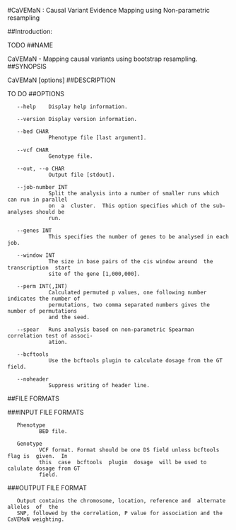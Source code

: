 #CaVEMaN : Causal Variant Evidence Mapping using Non-parametric resampling

##Introduction:

TODO
##NAME

CaVEMaN  - Mapping causal variants using bootstrap resampling.
##SYNOPSIS

CaVEMaN [options]
##DESCRIPTION

TO DO
##OPTIONS

	   --help    Display help information.

	   --version Display version information.

	   --bed CHAR
                 Phenotype file [last argument].

	   --vcf CHAR
                 Genotype file.

	   --out, --o CHAR
                 Output file [stdout].

	   --job-number INT
                 Split the analysis into a number of smaller runs which can run in parallel
                 on  a  cluster.  This option specifies which of the sub-analyses should be
                 run.

	   --genes INT
                 This specifies the number of genes to be analysed in each job.

	   --window INT
                 The size in base pairs of the cis window around  the  transcription  start
                 site of the gene [1,000,000].

	   --perm INT(,INT)
                 Calculated permuted p values, one following number indicates the number of
                 permutations, two comma separated numbers gives the number of permutations
                 and the seed.

	   --spear   Runs analysis based on non-parametric Spearman correlation test of associ‐
                 ation.

	   --bcftools
                 Use the bcftools plugin to calculate dosage from the GT field.

	   --noheader
                 Suppress writing of header line.

##FILE FORMATS

###INPUT FILE FORMATS

       Phenotype
              BED file.

	   Genotype
              VCF format. Format should be one DS field unless bcftools flag is  given.  In
              this  case  bcftools  plugin  dosage  will be used to calulate dosage from GT
              field.

###OUTPUT FILE FORMAT

	   Output contains the chromosome, location, reference and  alternate  alleles  of  the
       SNP, followed by the correlation, P value for association and the CaVEMaN weighting.
